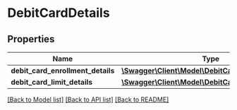 # DebitCardDetails

## Properties
Name | Type | Description | Notes
------------ | ------------- | ------------- | -------------
**debit_card_enrollment_details** | [**\Swagger\Client\Model\DebitCardEnrollmentDetails**](DebitCardEnrollmentDetails.md) |  | [optional] 
**debit_card_limit_details** | [**\Swagger\Client\Model\DebitCardLimitDetails**](DebitCardLimitDetails.md) |  | [optional] 

[[Back to Model list]](../../README.md#documentation-for-models) [[Back to API list]](../../README.md#documentation-for-api-endpoints) [[Back to README]](../../README.md)

